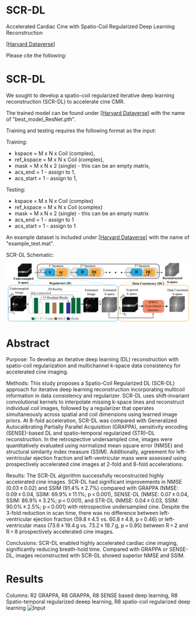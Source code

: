 # SCR-DL
Accelerated Cardiac Cine with Spatio-Coil Regularized Deep Learning Reconstruction

[[Harvard Dataverse](https://dataverse.harvard.edu/dataset.xhtml?persistentId=doi:10.7910/DVN/3JWEBB)]

Please cite the following:

# SCR-DL

We sought to develop a spatio-coil regularized iterative deep learning reconstruction (SCR-DL) to accelerate cine CMR.

The trained model can be found under [[Harvard Dataverse](https://dataverse.harvard.edu/dataset.xhtml?persistentId=doi:10.7910/DVN/3JWEBB)] with the name of "best_model_ResNet.pth".

Training and testing requires the following format as the input:

Training:

- kspace = M x N x Coil (complex),
- ref_kspace = M x N x Coil (complex),
- mask = M x N x 2 (single) - this can be an empty matrix,
- acs_end = 1 - assign to 1,
- acs_start = 1 - assign to 1,

Testing:

- kspace = M x N x Coil (complex)
- ref_kspace = M x N x Coil (complex)
- mask = M x N x 2 (single) - this can be an empty matrix
- acs_end = 1 - assign to 1
- acs_start = 1 - assign to 1

An example dataset is included under [[Harvard Dataverse](https://dataverse.harvard.edu/dataset.xhtml?persistentId=doi:10.7910/DVN/3JWEBB)] with the name of "example_test.mat". 

SCR-DL Schematic:

![Input](assets/main.png)

# Abstract

Purpose:
To develop an iterative deep learning (DL) reconstruction with spatio-coil regularization and multichannel k-space data consistency for accelerated cine imaging.

Methods:
This study proposes a Spatio-Coil Regularized DL (SCR-DL) approach for iterative deep learning reconstruction incorporating multicoil information in data consistency and regularizer. SCR-DL uses shift-invariant convolutional kernels to interpolate missing k-space lines and reconstruct individual coil images, followed by a regularizer that operates simultaneously across spatial and coil dimensions using learned image priors. At 8-fold acceleration, SCR-DL was compared with Generalized Autocalibrating Partially Parallel Acquisition (GRAPPA), sensitivity encoding (SENSE)-based DL and spatio-temporal regularized (STR)–DL reconstruction. In the retrospective undersampled cine, images were quantitatively evaluated using normalized mean square error (NMSE) and structural similarity index measure (SSIM). Additionally, agreement for left-ventricular ejection fraction and left-ventricular mass were assessed using prospectively accelerated cine images at 2-fold and 8-fold accelerations.

Results:
The SCR-DL algorithm successfully reconstructed highly accelerated cine images. SCR-DL had significant improvements in NMSE (0.03 ± 0.02) and SSIM (91.4% ± 2.7%) compared with GRAPPA (NMSE: 0.09 ± 0.04, SSIM: 69.9% ± 11.1%; p < 0.001), SENSE-DL (NMSE: 0.07 ± 0.04, SSIM: 86.9% ± 3.2%; p < 0.001), and STR-DL (NMSE: 0.04 ± 0.03, SSIM: 90.0% ± 2.5%; p < 0.001) with retrospective undersampled cine. Despite the 3-fold reduction in scan time, there was no difference between left-ventricular ejection fraction (59.8 ± 4.5 vs. 60.8 ± 4.8, p = 0.46) or left-ventricular mass (73.6 ± 19.4 g vs. 73.2 ± 19.7 g, p = 0.95) between R = 2 and R = 8 prospectively accelerated cine images.

Conclusions:
SCR-DL enabled highly accelerated cardiac cine imaging, significantly reducing breath-hold time. Compared with GRAPPA or SENSE-DL, images reconstructed with SCR-DL showed superior NMSE and SSIM.



# Results

Columns: R2 GRAPPA, R8 GRAPPA, R8 SENSE based deep learning, R8 Spatio-temporal regularized deeep learning, R8 spatio-coil regularized deep learning 
![Input](assets/res.gif)
